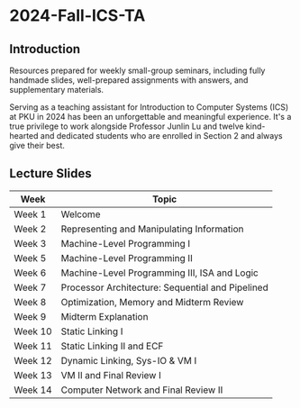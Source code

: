 # 2024-Fall-ICS-TA
## Introduction
Resources prepared for weekly small-group seminars, including fully handmade slides, well-prepared assignments with answers, and supplementary materials.

Serving as a teaching assistant for Introduction to Computer Systems (ICS) at PKU in 2024 has been an unforgettable and meaningful experience. It's a true privilege to work alongside Professor Junlin Lu and twelve kind-hearted and dedicated students who are enrolled in Section 2 and always give their best.
## Lecture Slides
| Week   | Topic                                  |
|--------|----------------------------------------|
| Week 1 | Welcome                                |
| Week 2 | Representing and Manipulating Information |
| Week 3 | Machine-Level Programming I            |
| Week 5 | Machine-Level Programming II           |
| Week 6 | Machine-Level Programming III, ISA and Logic |
| Week 7 | Processor Architecture: Sequential and Pipelined |
| Week 8 | Optimization, Memory and Midterm Review |
| Week 9 | Midterm Explanation                    |
| Week 10| Static Linking I                       |
| Week 11| Static Linking II and ECF              |
| Week 12| Dynamic Linking, Sys-IO & VM I         |
| Week 13| VM II and Final Review I              |
| Week 14| Computer Network and Final Review II  |
